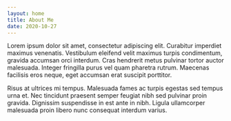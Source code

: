 ```yaml
---
layout: home
title: About Me
date: 2020-10-27
---
```


Lorem ipsum dolor sit amet, consectetur adipiscing elit. Curabitur imperdiet maximus venenatis. Vestibulum eleifend velit maximus turpis condimentum, gravida accumsan orci interdum. Cras hendrerit metus pulvinar tortor auctor malesuada. Integer fringilla purus vel quam pharetra rutrum. Maecenas facilisis eros neque, eget accumsan erat suscipit porttitor. 

Risus at ultrices mi tempus. Malesuada fames ac turpis egestas sed tempus urna et. Nec tincidunt praesent semper feugiat nibh sed pulvinar proin gravida. Dignissim suspendisse in est ante in nibh. Ligula ullamcorper malesuada proin libero nunc consequat interdum varius. 